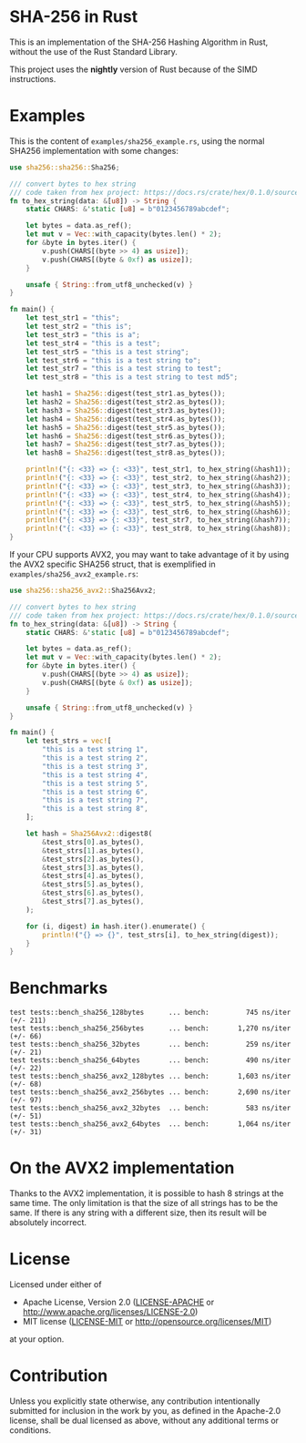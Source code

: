 SHA-256 in Rust
===============

This is an implementation of the SHA-256 Hashing Algorithm in Rust, without the use of the
Rust Standard Library.

This project uses the **nightly** version of Rust because of the SIMD instructions.

Examples
========

This is the content of `examples/sha256_example.rs`, using the normal SHA256
implementation with some changes:

```rust
use sha256::sha256::Sha256;

/// convert bytes to hex string
/// code taken from hex project: https://docs.rs/crate/hex/0.1.0/source/src/lib.rs
fn to_hex_string(data: &[u8]) -> String {
    static CHARS: &'static [u8] = b"0123456789abcdef";

    let bytes = data.as_ref();
    let mut v = Vec::with_capacity(bytes.len() * 2);
    for &byte in bytes.iter() {
        v.push(CHARS[(byte >> 4) as usize]);
        v.push(CHARS[(byte & 0xf) as usize]);
    }

    unsafe { String::from_utf8_unchecked(v) }
}

fn main() {
    let test_str1 = "this";
    let test_str2 = "this is";
    let test_str3 = "this is a";
    let test_str4 = "this is a test";
    let test_str5 = "this is a test string";
    let test_str6 = "this is a test string to";
    let test_str7 = "this is a test string to test";
    let test_str8 = "this is a test string to test md5";

    let hash1 = Sha256::digest(test_str1.as_bytes());
    let hash2 = Sha256::digest(test_str2.as_bytes());
    let hash3 = Sha256::digest(test_str3.as_bytes());
    let hash4 = Sha256::digest(test_str4.as_bytes());
    let hash5 = Sha256::digest(test_str5.as_bytes());
    let hash6 = Sha256::digest(test_str6.as_bytes());
    let hash7 = Sha256::digest(test_str7.as_bytes());
    let hash8 = Sha256::digest(test_str8.as_bytes());

    println!("{: <33} => {: <33}", test_str1, to_hex_string(&hash1));
    println!("{: <33} => {: <33}", test_str2, to_hex_string(&hash2));
    println!("{: <33} => {: <33}", test_str3, to_hex_string(&hash3));
    println!("{: <33} => {: <33}", test_str4, to_hex_string(&hash4));
    println!("{: <33} => {: <33}", test_str5, to_hex_string(&hash5));
    println!("{: <33} => {: <33}", test_str6, to_hex_string(&hash6));
    println!("{: <33} => {: <33}", test_str7, to_hex_string(&hash7));
    println!("{: <33} => {: <33}", test_str8, to_hex_string(&hash8));
}
```

If your CPU supports AVX2, you may want to take advantage of it by using the AVX2 specific
SHA256 struct, that is exemplified in `examples/sha256_avx2_example.rs`:

```rust
use sha256::sha256_avx2::Sha256Avx2;

/// convert bytes to hex string
/// code taken from hex project: https://docs.rs/crate/hex/0.1.0/source/src/lib.rs
fn to_hex_string(data: &[u8]) -> String {
    static CHARS: &'static [u8] = b"0123456789abcdef";

    let bytes = data.as_ref();
    let mut v = Vec::with_capacity(bytes.len() * 2);
    for &byte in bytes.iter() {
        v.push(CHARS[(byte >> 4) as usize]);
        v.push(CHARS[(byte & 0xf) as usize]);
    }

    unsafe { String::from_utf8_unchecked(v) }
}

fn main() {
    let test_strs = vec![
        "this is a test string 1",
        "this is a test string 2",
        "this is a test string 3",
        "this is a test string 4",
        "this is a test string 5",
        "this is a test string 6",
        "this is a test string 7",
        "this is a test string 8",
    ];

    let hash = Sha256Avx2::digest8(
        &test_strs[0].as_bytes(),
        &test_strs[1].as_bytes(),
        &test_strs[2].as_bytes(),
        &test_strs[3].as_bytes(),
        &test_strs[4].as_bytes(),
        &test_strs[5].as_bytes(),
        &test_strs[6].as_bytes(),
        &test_strs[7].as_bytes(),
    );

    for (i, digest) in hash.iter().enumerate() {
        println!("{} => {}", test_strs[i], to_hex_string(digest));
    }
}
```

Benchmarks
==========

```
test tests::bench_sha256_128bytes      ... bench:         745 ns/iter (+/- 211)
test tests::bench_sha256_256bytes      ... bench:       1,270 ns/iter (+/- 66)
test tests::bench_sha256_32bytes       ... bench:         259 ns/iter (+/- 21)
test tests::bench_sha256_64bytes       ... bench:         490 ns/iter (+/- 22)
test tests::bench_sha256_avx2_128bytes ... bench:       1,603 ns/iter (+/- 68)
test tests::bench_sha256_avx2_256bytes ... bench:       2,690 ns/iter (+/- 97)
test tests::bench_sha256_avx2_32bytes  ... bench:         583 ns/iter (+/- 51)
test tests::bench_sha256_avx2_64bytes  ... bench:       1,064 ns/iter (+/- 31)
```

On the AVX2 implementation
==========================

Thanks to the AVX2 implementation, it is possible to hash 8 strings at the same time. The
only limitation is that the size of all strings has to be the same. If there is any string
with a different size, then its result will be absolutely incorrect.

License
=======

Licensed under either of

 * Apache License, Version 2.0
   ([LICENSE-APACHE](LICENSE-APACHE) or http://www.apache.org/licenses/LICENSE-2.0)
 * MIT license
   ([LICENSE-MIT](LICENSE-MIT) or http://opensource.org/licenses/MIT)

at your option.

Contribution
============

Unless you explicitly state otherwise, any contribution intentionally submitted
for inclusion in the work by you, as defined in the Apache-2.0 license, shall be
dual licensed as above, without any additional terms or conditions.
